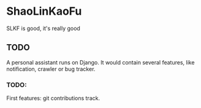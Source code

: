# ShaoLinKaoFu
SLKF is good, it's really good


## TODO

A personal assistant runs on Django. It would contain several features, like notification, crawler or bug tracker.

### TODO:

First features: git contributions track.
